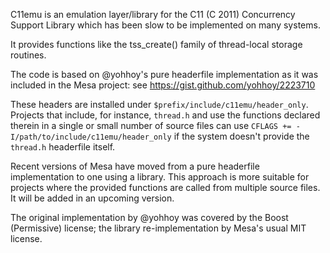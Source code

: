 C11emu is an emulation layer/library for the C11 (C 2011) Concurrency Support Library which has been slow to be implemented on many systems.

It provides functions like the tss_create() family of thread-local storage routines.

The code is based on @yohhoy's pure headerfile implementation as it was included in the Mesa project:
see https://gist.github.com/yohhoy/2223710

These headers are installed under `$prefix/include/c11emu/header_only`. Projects that include, for instance, `thread.h` and use the functions declared therein in a single or small number of source files can use `CFLAGS += -I/path/to/include/c11emu/header_only` if the system doesn't provide the `thread.h` headerfile itself.

Recent versions of Mesa have moved from a pure headerfile implementation to one using a library. This approach is more suitable for projects where the provided functions are called from multiple source files. It will be added in an upcoming version.

The original implementation by @yohhoy was covered by the Boost (Permissive) license; the library re-implementation by Mesa's usual MIT license.
